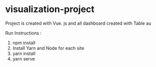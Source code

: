 # visualization-project

Project is created with Vue. js and all dashboard created with Table au


Run Instructions :

1. npm install
2. Install Yarn and Node for each site
3. yarn install
4. yarn serve
